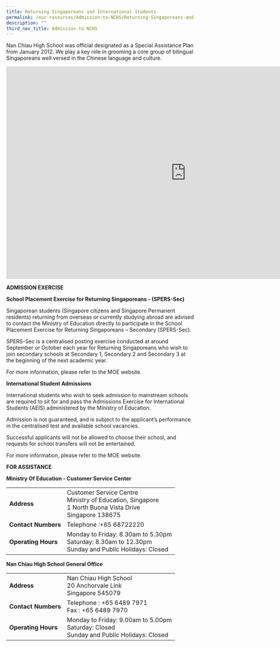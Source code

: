 ```yaml
---
title: Returning Singaporeans and International Students
permalink: /our-resources/Admission-to-NCHS/Returning-Singaporeans-and-International-Students/
description: ""
third_nav_title: Admission to NCHS
---
```

Nan Chiau High School was official designated as a Special Assistance Plan from January 2012. We play a key role in grooming a core group of bilingual Singaporeans well versed in the Chinese language and culture.

<iframe allowfullscreen="true" height="569" width="960" frameborder="0" src="https://docs.google.com/presentation/d/e/2PACX-1vTFXQWLYQBDkuOYC9KOfShb9v6IobQNtDO_fwO8SolcIs7eiih2hJABg5iPr7BULnzyWFAuS_R8VTqR/embed?start=false&amp;loop=false&amp;delayms=3000"></iframe>


**ADMISSION EXERCISE**

**School Placement Exercise for Returning Singaporeans - (SPERS-Sec)**

Singaporean students (Singapore citizens and Singapore Permanent residents) returning from overseas or currently studying abroad are advised to contact the Ministry of Education directly to participate in the School Placement Exercise for Returning Singaporeans – Secondary (SPERS-Sec).

  

SPERS-Sec is a centralised posting exercise conducted at around September or October each year for Returning Singaporeans who wish to join secondary schools at Secondary 1, Secondary 2 and Secondary 3 at the beginning of the next academic year.

  

For more information, please refer to the MOE website.

**International Student Admissions**

International students who wish to seek admission to mainstream schools are required to sit for and pass the Admissions Exercise for International Students (AEIS) administered by the Ministry of Education.

  

Admission is not guaranteed, and is subject to the applicant’s performance in the centralised test and available school vacancies.

  

Successful applicants will not be allowed to choose their school, and requests for school transfers will not be entertained.

  

For more information, please refer to the MOE website.

**FOR ASSISTANCE**

**Ministry Of Education - Customer Service Center**

|  |  |
| -------- | -------- | 
| **Address**     | Customer Service Centre <br>Ministry of Education, Singapore  <br>1 North Buona Vista Drive  <br>Singapore 138675  | 
|**Contact Numbers**|Telephone :+65 68722220|
|**Operating Hours**|Monday to Friday: 8.30am to 5.30pm  <br>Saturday: 8.30am to 12.30pm  <br>Sunday and Public Holidays: Closed

**Nan Chiau High School General Office**

|  |  |
| -------- | -------- | 
| **Address**     | Nan Chiau High School  <br>20 Anchorvale Link  <br>Singapore 545079     | 
|**Contact Numbers**|Telephone : +65 6489 7971  <br>Fax : +65 6489 7970|
|**Operating Hours**|Monday to Friday: 9.00am to 5.00pm  <br>Saturday: Closed  <br>Sunday and Public Holidays: Closed